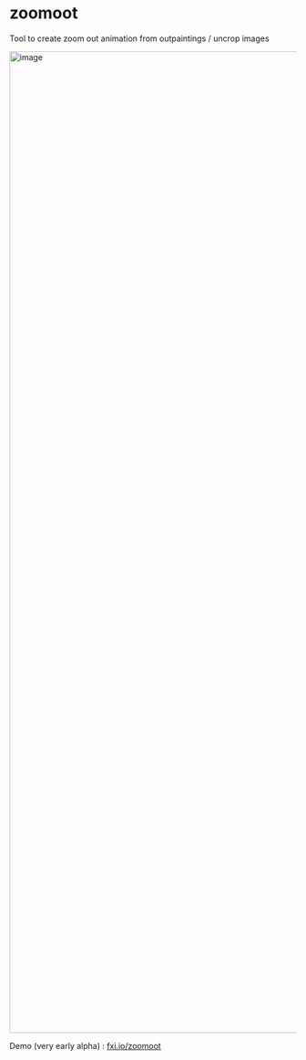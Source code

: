 # zoomoot
Tool to create zoom out animation from outpaintings / uncrop images

<img width="1722" alt="image" src="https://user-images.githubusercontent.com/1196833/185781465-e81c989d-75a2-475e-801d-4328280bf923.png">

Demo (very early alpha) : [fxi.io/zoomoot](https://fxi.io/zoomoot/)
